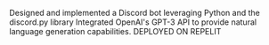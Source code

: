 Designed and implemented a Discord bot leveraging Python and the discord.py library Integrated OpenAI's GPT-3 API to provide natural language generation capabilities.
DEPLOYED ON REPELIT
